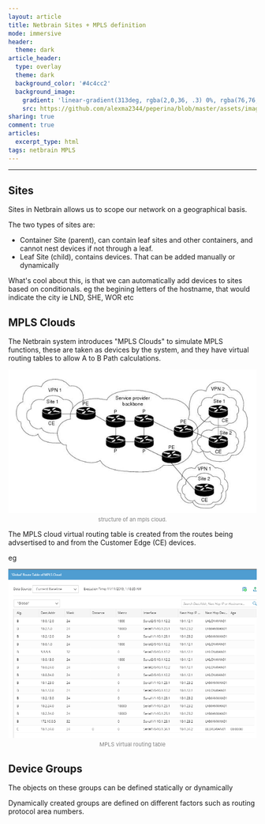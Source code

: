 ```yaml
---
layout: article
title: Netbrain Sites + MPLS definition
mode: immersive
header:
  theme: dark
article_header:
  type: overlay
  theme: dark
  background_color: '#4c4cc2'
  background_image:
    gradient: 'linear-gradient(313deg, rgba(2,0,36, .3) 0%, rgba(76,76,194, .3) 47%, rgba(0,212,255, .6) 100%)'
    src: https://github.com/alexma2344/peperina/blob/master/assets/images/brain.jpg?raw=true"
sharing: true
comment: true
articles:
  excerpt_type: html
tags: netbrain MPLS
---
```


<!--more-->

---

## Sites

Sites in Netbrain allows us to scope our network on a geographical basis.

The two types of sites are:
- Container Site (parent), can contain leaf sites and other containers, and cannot nest devices if not through a leaf.
- Leaf Site (child), contains devices. That can be added manually or dynamically

What's cool about this, is that we can automatically add devices to sites based on conditionals. eg the begining letters of the hostname, that would indicate the city ie LND, SHE, WOR etc

## MPLS Clouds

The Netbrain system introduces "MPLS Clouds" to simulate MPLS functions, these are taken as devices by the system, and they have virtual routing tables to allow A to B Path calculations.

<center><img src="https://github.com/alexma2344/peperina/blob/master/assets/images/mpls_cloud_structure.png?raw=true"></center>
<div style="text-align: center;">
    <span style="font-size:11px; color:grey">
        structure of an mpls cloud.
    </span>
</div>

The MPLS cloud virtual routing table is created from the routes being advsertised to and from the Customer Edge (CE) devices.

eg 

<center><img src="https://github.com/alexma2344/peperina/blob/master/assets/images/MPLS-Routing.PNG?raw=true"></center>
<div style="text-align: center;">
    <span style="font-size:11px; color:grey">
        MPLS virtual routing table
    </span>
</div>


## Device Groups

The objects on these groups can be defined statically or dynamically

Dynamically created groups are defined on different factors such as routing protocol area numbers.